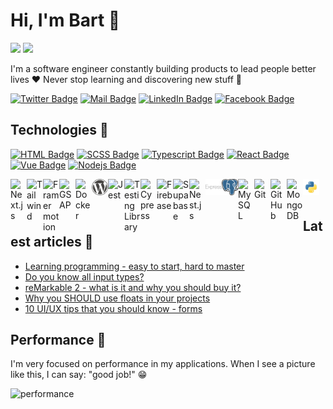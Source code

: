 # Hi, I'm Bart 👋 <!-- <img src="https://user-images.githubusercontent.com/1303154/88677602-1635ba80-d120-11ea-84d8-d263ba5fc3c0.gif" width="20px" alt="hi"> -->

![](https://komarev.com/ghpvc/?username=Bartek532&color=brightgreen)
![](https://img.shields.io/badge/dynamic/json?label=%E2%AD%90%20Total%20stars&query=%24.stars&url=https%3A%2F%2Fapi.github-star-counter.workers.dev%2Fuser%2FBartek532)

I'm a software engineer constantly building products to lead people better lives ❤️
Never stop learning and discovering new stuff 📖

[![Twitter Badge](https://img.shields.io/badge/-@bzagrodzki-1ca0f1?style=flat&labelColor=1ca0f1&logo=twitter&logoColor=white)](https://twitter.com/bzagrodzki)
[![Mail Badge](https://img.shields.io/badge/-bartosz@zagrodzki.me-c0392b?style=flat&labelColor=c0392b&logo=gmail&logoColor=white)](mailto:bartosz@zagrodzki.me)
[![LinkedIn Badge](https://img.shields.io/badge/-zagrodzki-0e76a8?style=flat&labelColor=0e76a8&logo=linkedin&logoColor=white)](https://www.linkedin.com/in/zagrodzki/)
[![Facebook Badge](https://img.shields.io/badge/-@bzagrodzki-3b5998?style=flat&labelColor=3b5998&logo=facebook&logoColor=white)](https://www.facebook.com/bzagrodzki)

## Technologies 🧰

[![HTML Badge](https://img.shields.io/badge/-HTML-e34c26?style=for-the-badge&labelColor=black&logo=html5&logoColor=e34c26)](https://developer.mozilla.org/docs/HTML/HTML5) [![SCSS Badge](https://img.shields.io/badge/-SCSS-CD6799?style=for-the-badge&labelColor=black&logo=sass&logoColor=CD6799)](https://sass-lang.com) [![Typescript Badge](https://img.shields.io/badge/-Typescript-007acc?style=for-the-badge&labelColor=black&logo=typescript&logoColor=007acc)](https://www.typescriptlang.org) [![React Badge](https://img.shields.io/badge/-React-61DBFB?style=for-the-badge&labelColor=black&logo=react&logoColor=61DBFB)](https://reactjs.org) [![Vue Badge](https://img.shields.io/badge/-Vue-4FC08D?style=for-the-badge&labelColor=black&logo=vue.js&logoColor=4FC08D)](https://vuejs.org) [![Nodejs Badge](https://img.shields.io/badge/-Nodejs-3C873A?style=for-the-badge&labelColor=black&logo=node.js&logoColor=3C873A)](https://nodejs.org)


[<img align="left" alt="Next.js" width="26px" src="https://seeklogo.com/images/N/next-js-icon-logo-EE302D5DBD-seeklogo.com.png" />](https://nextjs.org)

[<img align="left" alt="Tailwind" width="26px" src="https://embed.zenn.studio/api/optimize-og-image/6bbc1e398fe252723673/https%3A%2F%2Fbradlc.gallerycdn.vsassets.io%2Fextensions%2Fbradlc%2Fvscode-tailwindcss%2F0.11.40%2F1706490691013%2FMicrosoft.VisualStudio.Services.Icons.Default" />](https://tailwindcss.com/)

[<img align="left" alt="Framer motion" width="26px" src="https://cdn.worldvectorlogo.com/logos/framer-motion.svg" />](https://www.framer.com/motion/)

[<img align="left" alt="GSAP" width="26px" src="https://s3-us-west-2.amazonaws.com/s.cdpn.io/16327/logo-man.svg" />](https://greensock.com/gsap/)

[<img align="left" alt="Docker" width="26px" src="https://cdn4.iconfinder.com/data/icons/logos-and-brands/512/97_Docker_logo_logos-512.png" />](https://www.docker.com/)

[<img align="left" alt="WordPress" width="26px" src="https://raw.githubusercontent.com/github/explore/80688e429a7d4ef2fca1e82350fe8e3517d3494d/topics/wordpress/wordpress.png" />](https://wordpress.org)

[<img align="left" alt="Jest" width="26px" src="https://cdn.freebiesupply.com/logos/large/2x/jest-logo-png-transparent.png" />](https://jestjs.io)

[<img align="left" alt="Testing Library" width="26px" src="https://testing-library.com/img/octopus-128x128.png" />](https://testing-library.com)

[<img align="left" alt="Cypress" width="26px" src="https://avatars.githubusercontent.com/u/8908513?s=280&v=4" />](https://cypress.io)

[<img align="left" alt="Firebase" width="26px" src="https://4.bp.blogspot.com/-rtNRVM3aIvI/XJX_U07Z-II/AAAAAAAAJXY/YpdOo490FTgdKOxM4qDG-2-EzcNFAWkKACK4BGAYYCw/s1600/logo%2Bfirebase%2Bicon.png" />](https://firebase.google.com)

[<img align="left" alt="Supabase" width="26px" src="https://seeklogo.com/images/S/supabase-logo-DCC676FFE2-seeklogo.com.png" />](https://supabase.com/)

[<img align="left" alt="Nest.js" width="26px" src="https://upload.wikimedia.org/wikipedia/commons/thumb/a/a8/NestJS.svg/1200px-NestJS.svg.png" />](https://expressjs.com)

[<img align="left" alt="Express" width="26px" src="https://raw.githubusercontent.com/github/explore/80688e429a7d4ef2fca1e82350fe8e3517d3494d/topics/express/express.png" />](https://nestjs.com)

[<img align="left" alt="PostgreSQL" width="26px" src="https://raw.githubusercontent.com/github/explore/80688e429a7d4ef2fca1e82350fe8e3517d3494d/topics/postgresql/postgresql.png" />](https://www.postgresql.org)

[<img align="left" alt="MySQL" width="26px" src="https://download.logo.wine/logo/MySQL/MySQL-Logo.wine.png" />](https://www.mysql.com)

[<img align="left" alt="Git" width="26px" src="https://git-scm.com/images/logos/downloads/Git-Icon-1788C.png" />](https://git-scm.com)

[<img align="left" alt="GitHub" width="26px" src="https://upload.wikimedia.org/wikipedia/commons/thumb/a/ae/Github-desktop-logo-symbol.svg/1024px-Github-desktop-logo-symbol.svg.png" />](https://github.com)

[<img align="left" alt="MongoDB" width="26px" src="https://img.icons8.com/color/452/mongodb.png" />](https://www.mongodb.com)

[<img align="left" alt="Python" width="26px" src="https://raw.githubusercontent.com/github/explore/80688e429a7d4ef2fca1e82350fe8e3517d3494d/topics/python/python.png" />](https://python.org)

<br />
<br />

## Latest articles 📜

<!-- ZAGRODZKI-ME:START -->
- [Learning programming - easy to start, hard to master](https://zagrodzki.me/blog/learning-programming)
- [Do you know all input types?](https://zagrodzki.me/blog/do-you-know-all-input-types)
- [reMarkable 2 - what is it and why you should buy it?](https://zagrodzki.me/blog/remarkable-2-what-is-it-and-why-you-should-buy-it)
- [Why you SHOULD use floats in your projects](https://zagrodzki.me/blog/why-you-should-use-floats-in-your-projects)
- [10 UI/UX tips that you should know - forms](https://zagrodzki.me/blog/10-ui-ux-tips-that-you-should-know-forms)
<!-- ZAGRODZKI-ME:END -->

## Performance 💨

I'm very focused on performance in my applications. When I see a picture like this, I can say: "good job!" 😁

<img src="https://i.ibb.co/DQVrMX1/todo.png" alt="performance" />
